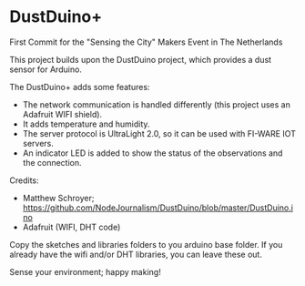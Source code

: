 # DustDuino+
First Commit for the "Sensing the City" Makers Event in The Netherlands

This project builds upon the DustDuino project, which provides a dust sensor for Arduino.

The DustDuino+ adds some features:
- The network communication is handled differently (this project uses an Adafruit WIFI shield).
- It adds temperature and humidity.
- The server protocol is UltraLight 2.0, so it can be used with FI-WARE IOT servers.
- An indicator LED is added to show the status of the observations and the connection.


Credits:
- Matthew Schroyer; https://github.com/NodeJournalism/DustDuino/blob/master/DustDuino.ino
- Adafruit (WIFI, DHT code)

Copy the sketches and libraries folders to you arduino base folder.
If you already have the wifi and/or DHT libraries, you can leave these out.

Sense your environment; happy making!
